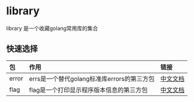 # library

library 是一个收藏golang常用库的集合

## 快速选择

| 包    | 作用                                       | 链接                                                           |
| :---- | :----------------------------------------- | :------------------------------------------------------------- |
| error | errs是一个替代golang标准库errors的第三方包 | [中文文档](https://github.com/keemis/library/tree/master/errs) |
| flag  | flag是一个打印显示程序版本信息的第三方包   | [中文文档](https://github.com/keemis/library/tree/master/flag) |